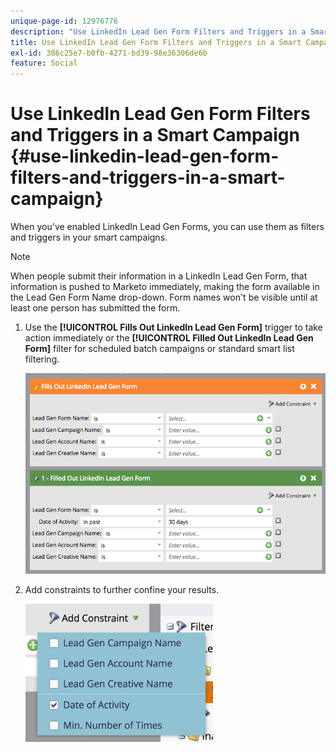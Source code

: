 ```yaml
---
unique-page-id: 12976776
description: "Use LinkedIn Lead Gen Form Filters and Triggers in a Smart Campaign - Marketo Docs - Product Documentation"
title: Use LinkedIn Lead Gen Form Filters and Triggers in a Smart Campaign
exl-id: 386c25e7-b0fb-4271-bd39-98e36306de6b
feature: Social
---
```

# Use LinkedIn Lead Gen Form Filters and Triggers in a Smart Campaign {#use-linkedin-lead-gen-form-filters-and-triggers-in-a-smart-campaign}

When you've enabled LinkedIn Lead Gen Forms, you can use them as filters and triggers in your smart campaigns.

>[!NOTE]
>
>When people submit their information in a LinkedIn Lead Gen Form, that information is pushed to Marketo immediately, making the form available in the Lead Gen Form Name drop-down. Form names won't be visible until at least one person has submitted the form.

1. Use the **[!UICONTROL Fills Out LinkedIn Lead Gen Form]** trigger to take action immediately or the **[!UICONTROL Filled Out LinkedIn Lead Gen Form]** filter for scheduled batch campaigns or standard smart list filtering.

   ![](assets/use-linkedin-lead-gen-form-filters-and-triggers-1.png)

1. Add constraints to further confine your results.

   ![](assets/use-linkedin-lead-gen-form-filters-and-triggers-2.png)
